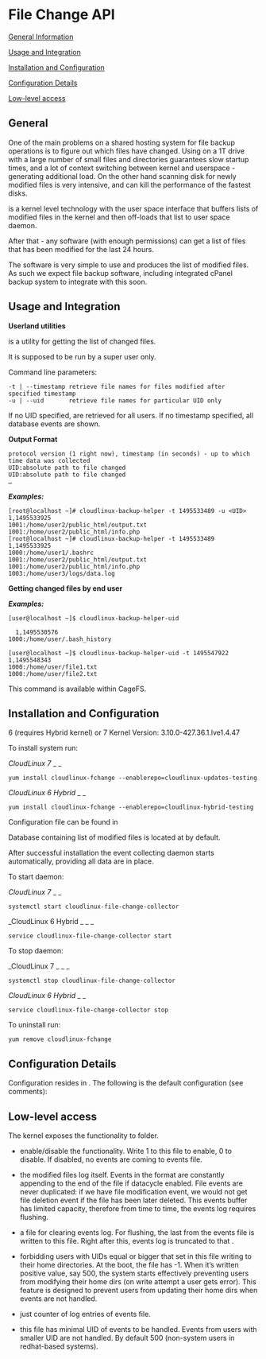 # File Change API



[General Information](/cloudlinux-fchange/#general)

[Usage and Integration](/cloudlinux-fchange/#usage-and-integration)

[Installation and Configuration](/cloudlinux-fchange/#installation-and-configuration)

[Configuration Details](/cloudlinux-fchange/#configuration-details)

[Low-level access](/cloudlinux-fchange/#low-level-access)



## General




One of the main problems on a shared hosting system for file backup operations is to figure out which files have changed. Using on a 1T drive with a large number of small files and directories guarantees slow startup times, and a lot of context switching between kernel and userspace - generating additional load. On the other hand scanning disk for newly modified files is very intensive, and can kill the performance of the fastest disks.



is a kernel level technology with the user space interface that buffers lists of modified files in the kernel and then off-loads that list to user space daemon.

After that - any software (with enough permissions) can get a list of files that has been modified for the last 24 hours.

The software is very simple to use and produces the  list of modified files. As such we expect file backup software, including integrated cPanel backup system to integrate with this soon.

## Usage and Integration


**Userland utilities**

is a utility for getting the list of changed files.

It is supposed to be run by a super user only.

Command line parameters:

```
-t | --timestamp retrieve file names for files modified after specified timestamp
-u | --uid       retrieve file names for particular UID only
```

If no UID specified, are retrieved for all users. If no timestamp specified, all database events are shown.

**Output Format**

```
protocol version (1 right now), timestamp (in seconds) - up to which time data was collected
UID:absolute path to file changed
UID:absolute path to file changed
…
```
   


**_Examples:_**

```
[root@localhost ~]# cloudlinux-backup-helper -t 1495533489 -u <UID>
1,1495533925
1001:/home/user2/public_html/output.txt
1001:/home/user2/public_html/info.php
[root@localhost ~]# cloudlinux-backup-helper -t 1495533489
1,1495533925
1000:/home/user1/.bashrc
1001:/home/user2/public_html/output.txt
1001:/home/user2/public_html/info.php
1003:/home/user3/logs/data.log
```

**Getting changed files by end user**



**_Examples:_**

```
[user@localhost ~]$ cloudlinux-backup-helper-uid            
 
  1,1495530576
1000:/home/user/.bash_history
 
[user@localhost ~]$ cloudlinux-backup-helper-uid -t 1495547922
1,1495548343
1000:/home/user/file1.txt
1000:/home/user/file2.txt
```

This command is available within CageFS.

## Installation and Configuration






6 (requires Hybrid kernel) or 7
Kernel Version: 3.10.0-427.36.1.lve1.4.47



To install system run:


_CloudLinux 7_  _ _
```
yum install cloudlinux-fchange --enablerepo=cloudlinux-updates-testing
```

_CloudLinux 6 Hybrid_  _ _
```
yum install cloudlinux-fchange --enablerepo=cloudlinux-hybrid-testing
```

Configuration file can be found in

Database containing list of modified files is located at by default.



After successful installation the event collecting daemon starts automatically, providing all data are in place.

To start daemon:

_CloudLinux 7_  _ _
```
systemctl start cloudlinux-file-change-collector
```

_CloudLinux 6 Hybrid _  _ _
```
service cloudlinux-file-change-collector start
```

To stop daemon:

_CloudLinux 7 _  _ _
```
systemctl stop cloudlinux-file-change-collector
```

_CloudLinux 6 Hybrid_  _ _
```
service cloudlinux-file-change-collector stop
```



To uninstall run:

```
yum remove cloudlinux-fchange
```


## Configuration Details


Configuration resides in . The following is the default configuration (see comments):


































































  


## Low-level access



  The kernel exposes the functionality to folder.

- enable/disable the functionality. Write 1 to this file to enable, 0 to disable. If disabled, no events are coming to events file.

- the modified files log itself. Events in the format are constantly appending to the end of the file if datacycle enabled. File events are never duplicated: if we have file modification event, we would not get file deletion event if the file has been later deleted. This events buffer has limited capacity, therefore from time to time, the events log requires flushing.

- a file for clearing events log. For flushing, the last from the events file is written to this file. Right after this, events log is truncated to that .

- forbidding users with UIDs equal or bigger that set in this file writing to their home directories. At the boot, the file has -1. When it’s written positive value, say 500, the system starts effectively preventing users from modifying their home dirs (on write attempt a user gets error). This feature is designed to prevent users from updating their home dirs when events are not handled.

- just counter of log entries of events file.

- this file has minimal UID of events to be handled. Events from users with smaller UID are not handled. By default 500 (non-system users in redhat-based systems).

